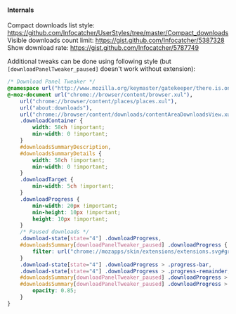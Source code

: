 #### Internals
Compact downloads list style: https://github.com/Infocatcher/UserStyles/tree/master/Compact_downloads
<br>Visible downloads count limit: https://gist.github.com/Infocatcher/5387328
<br>Show download rate: https://gist.github.com/Infocatcher/5787749

Additional tweaks can be done using following style (but `[downloadPanelTweaker_paused]` doesn't work without extension):
```css
/* Download Panel Tweaker */
@namespace url("http://www.mozilla.org/keymaster/gatekeeper/there.is.only.xul");
@-moz-document url("chrome://browser/content/browser.xul"),
	url("chrome://browser/content/places/places.xul"),
	url("about:downloads"),
	url("chrome://browser/content/downloads/contentAreaDownloadsView.xul") {
	.downloadContainer {
		width: 58ch !important;
		min-width: 0 !important;
	}
	#downloadsSummaryDescription,
	#downloadsSummaryDetails {
		width: 58ch !important;
		min-width: 0 !important;
	}
	.downloadTarget {
		min-width: 5ch !important;
	}
	.downloadProgress {
		min-width: 20px !important;
		min-height: 10px !important;
		height: 10px !important;
	}
	/* Paused downloads */
	.download-state[state="4"] .downloadProgress,
	#downloadsSummary[downloadPanelTweaker_paused] .downloadProgress {
		filter: url("chrome://mozapps/skin/extensions/extensions.svg#greyscale");
	}
	.download-state[state="4"] .downloadProgress > .progress-bar,
	.download-state[state="4"] .downloadProgress > .progress-remainder,
	#downloadsSummary[downloadPanelTweaker_paused] .downloadProgress > .progress-bar,
	#downloadsSummary[downloadPanelTweaker_paused] .downloadProgress > .progress-remainder {
		opacity: 0.85;
	}
}
```